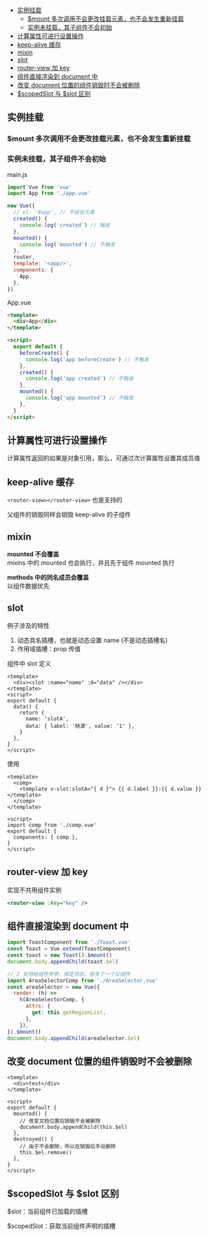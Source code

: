- [实例挂载](#实例挂载)
  - [$mount 多次调用不会更改挂载元素，也不会发生重新挂载](#mount-多次调用不会更改挂载元素也不会发生重新挂载)
  - [实例未挂载，其子组件不会初始](#实例未挂载其子组件不会初始)
- [计算属性可进行设置操作](#计算属性可进行设置操作)
- [keep-alive 缓存](#keep-alive-缓存)
- [mixin](#mixin)
- [slot](#slot)
- [router-view 加 key](#router-view-加-key)
- [组件直接渲染到 document 中](#组件直接渲染到-document-中)
- [改变 document 位置的组件销毁时不会被删除](#改变-document-位置的组件销毁时不会被删除)
- [$scopedSlot 与 $slot 区别](#scopedslot-与-slot-区别)

## 实例挂载

### $mount 多次调用不会更改挂载元素，也不会发生重新挂载

### 实例未挂载，其子组件不会初始

main.js

```js
import Vue from 'vue'
import App from './app.vue'

new Vue({
  // el: '#app', // 不挂在元素
  created() {
    console.log('created') // 触发
  },
  mounted() {
    console.log('mounted') // 不触发
  },
  router,
  template: '<app/>',
  components: {
    App,
  },
})
```

App.vue

```html
<template>
  <div>App</div>
</template>

<script>
  export default {
    beforeCreate() {
      console.log('app beforeCreate') // 不触发
    },
    created() {
      console.log('app created') // 不触发
    },
    mounted() {
      console.log('app mounted') // 不触发
    },
  }
</script>
```

## 计算属性可进行设置操作

计算属性返回的如果是对象引用，那么，可通过次计算属性设置其成员值

## keep-alive 缓存

`<router-view></router-view>` 也是支持的

父组件的销毁同样会销毁 keep-alive 的子组件

## mixin

**mounted 不会覆盖**  
mixins 中的 mounted 也会执行，并且先于组件 mounted 执行

**methods 中的同名成员会覆盖**  
以组件数据优先

## slot

例子涉及的特性

1. 动态具名插槽，也就是动态设置 name (不是动态插槽名)
2. 作用域插槽：prop 传值

组件中 slot 定义

```vue
<template>
  <div><slot :name="name" :d="data" /></div>
</template>
<script>
export default {
  data() {
    return {
      name: 'slotA',
      data: { label: '桃源', value: '1' },
    }
  },
}
</script>
```

使用

```vue
<template>
  <comp>
    <template v-slot:slotA="{ d }"> {{ d.label }}:{{ d.value }} </template>
  </comp>
</template>

<script>
import comp from './comp.vue'
export default {
  components: { comp },
}
</script>
```

## router-view 加 key

实现不共用组件实例

```xml
<router-view :key="key" />
```

## 组件直接渲染到 document 中

```js
import ToastComponent from './Toast.vue'
const Toast = Vue.extend(ToastComponent)
const toast = new Toast().$mount()
document.body.appendChild(toast.$el)

// 2 支持给组件传参，绑定状态，但多了一个父组件
import AreaSelectorComp from './AreaSelector.vue'
const areaSelector = new Vue({
  render: (h) =>
    h(AreaSelectorComp, {
      attrs: {
        get: this.getRegionList,
      },
    }),
}).$mount()
document.body.appendChild(areaSelector.$el)
```

## 改变 document 位置的组件销毁时不会被删除

```vue
<template>
  <div>test</div>
</template>

<script>
export default {
  mounted() {
    // 改变文档位置后销毁不会被删除
    document.body.appendChild(this.$el)
  },
  destroyed() {
    // 由于不会删除，所以在销毁后手动删除
    this.$el.remove()
  },
}
</script>
```

## $scopedSlot 与 $slot 区别

$slot：当前组件已加载的插槽

$scopedSlot：获取当前组件声明的插槽
